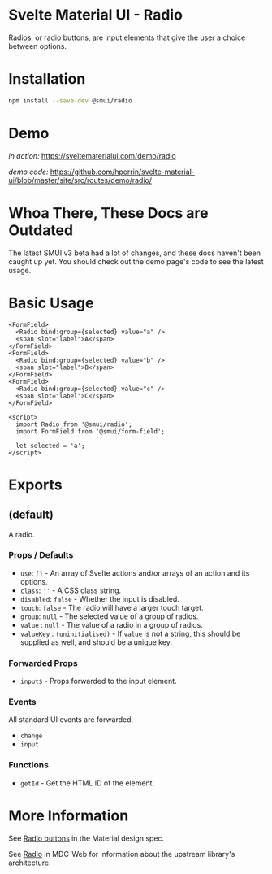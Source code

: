 # Svelte Material UI - Radio

Radios, or radio buttons, are input elements that give the user a choice between options.

# Installation

```sh
npm install --save-dev @smui/radio
```

# Demo

_in action:_ https://sveltematerialui.com/demo/radio

_demo code:_ https://github.com/hperrin/svelte-material-ui/blob/master/site/src/routes/demo/radio/

# Whoa There, These Docs are Outdated

The latest SMUI v3 beta had a lot of changes, and these docs haven't been caught up yet. You should check out the demo page's code to see the latest usage.

# Basic Usage

```svelte
<FormField>
  <Radio bind:group={selected} value="a" />
  <span slot="label">A</span>
</FormField>
<FormField>
  <Radio bind:group={selected} value="b" />
  <span slot="label">B</span>
</FormField>
<FormField>
  <Radio bind:group={selected} value="c" />
  <span slot="label">C</span>
</FormField>

<script>
  import Radio from '@smui/radio';
  import FormField from '@smui/form-field';

  let selected = 'a';
</script>
```

# Exports

## (default)

A radio.

### Props / Defaults

- `use`: `[]` - An array of Svelte actions and/or arrays of an action and its options.
- `class`: `''` - A CSS class string.
- `disabled`: `false` - Whether the input is disabled.
- `touch`: `false` - The radio will have a larger touch target.
- `group`: `null` - The selected value of a group of radios.
- `value` : `null` - The value of a radio in a group of radios.
- `valueKey` : `(uninitialised)` - If `value` is not a string, this should be supplied as well, and should be a unique key.

### Forwarded Props

- `input$` - Props forwarded to the input element.

### Events

All standard UI events are forwarded.

- `change`
- `input`

### Functions

- `getId` - Get the HTML ID of the element.

# More Information

See [Radio buttons](https://material.io/components/radio-buttons) in the Material design spec.

See [Radio](https://github.com/material-components/material-components-web/tree/v10.0.0/packages/mdc-radio) in MDC-Web for information about the upstream library's architecture.

